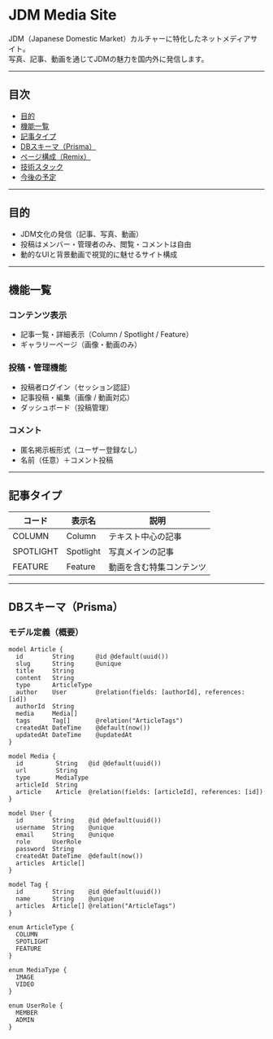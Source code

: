 # JDM Media Site

JDM（Japanese Domestic Market）カルチャーに特化したネットメディアサイト。  
写真、記事、動画を通じてJDMの魅力を国内外に発信します。

---

## 目次

- [目的](#目的)
- [機能一覧](#機能一覧)
- [記事タイプ](#記事タイプ)
- [DBスキーマ（Prisma）](#dbスキーマprisma)
- [ページ構成（Remix）](#ページ構成remix)
- [技術スタック](#技術スタック)
- [今後の予定](#今後の予定)

---

## 目的

- JDM文化の発信（記事、写真、動画）
- 投稿はメンバー・管理者のみ、閲覧・コメントは自由
- 動的なUIと背景動画で視覚的に魅せるサイト構成

---

## 機能一覧

### コンテンツ表示
- 記事一覧・詳細表示（Column / Spotlight / Feature）
- ギャラリーページ（画像・動画のみ）

### 投稿・管理機能
- 投稿者ログイン（セッション認証）
- 記事投稿・編集（画像 / 動画対応）
- ダッシュボード（投稿管理）

### コメント
- 匿名掲示板形式（ユーザー登録なし）
- 名前（任意）＋コメント投稿

---

## 記事タイプ

| コード     | 表示名     | 説明                     |
|------------|------------|--------------------------|
| COLUMN     | Column     | テキスト中心の記事       |
| SPOTLIGHT  | Spotlight  | 写真メインの記事         |
| FEATURE    | Feature    | 動画を含む特集コンテンツ |

---

## DBスキーマ（Prisma）

### モデル定義（概要）

```prisma
model Article {
  id        String      @id @default(uuid())
  slug      String      @unique
  title     String
  content   String
  type      ArticleType
  author    User        @relation(fields: [authorId], references: [id])
  authorId  String
  media     Media[]
  tags      Tag[]       @relation("ArticleTags")
  createdAt DateTime    @default(now())
  updatedAt DateTime    @updatedAt
}

model Media {
  id         String   @id @default(uuid())
  url        String
  type       MediaType
  articleId  String
  article    Article  @relation(fields: [articleId], references: [id])
}

model User {
  id        String    @id @default(uuid())
  username  String    @unique
  email     String    @unique
  role      UserRole
  password  String
  createdAt DateTime  @default(now())
  articles  Article[]
}

model Tag {
  id        String    @id @default(uuid())
  name      String    @unique
  articles  Article[] @relation("ArticleTags")
}

enum ArticleType {
  COLUMN
  SPOTLIGHT
  FEATURE
}

enum MediaType {
  IMAGE
  VIDEO
}

enum UserRole {
  MEMBER
  ADMIN
}
